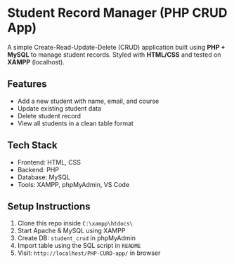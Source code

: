 # Student Record Manager (PHP CRUD App)

A simple Create-Read-Update-Delete (CRUD) application built using **PHP + MySQL** to manage student records. Styled with **HTML/CSS** and tested on **XAMPP** (localhost).

## Features
- Add a new student with name, email, and course
- Update existing student data
- Delete student record
- View all students in a clean table format

## Tech Stack
- Frontend: HTML, CSS
- Backend: PHP
- Database: MySQL
- Tools: XAMPP, phpMyAdmin, VS Code

## Setup Instructions
1. Clone this repo inside `C:\xampp\htdocs\`
2. Start Apache & MySQL using XAMPP
3. Create DB: `student_crud` in phpMyAdmin
4. Import table using the SQL script in `README`
5. Visit: `http://localhost/PHP-CURD-app/` in browser


